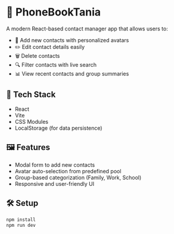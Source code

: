 # 📱 PhoneBookTania

A modern React-based contact manager app that allows users to:

- 👥 Add new contacts with personalized avatars
- ✏️ Edit contact details easily
- 🗑️ Delete contacts
- 🔍 Filter contacts with live search
- 📊 View recent contacts and group summaries

## 🚀 Tech Stack
- React
- Vite
- CSS Modules
- LocalStorage (for data persistence)

## 🖼️ Features
- Modal form to add new contacts
- Avatar auto-selection from predefined pool
- Group-based categorization (Family, Work, School)
- Responsive and user-friendly UI

## 🛠️ Setup
```bash
npm install
npm run dev
